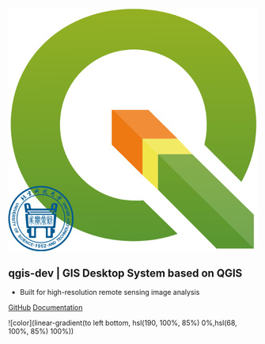 <!-- _coverpage.md -->

![logo](/logo.svg)

## qgis-dev  |  GIS Desktop System based on QGIS

- Built for high-resolution remote sensing image analysis

[GitHub](https://github.com/study-233/qgis_dev/tree/master)
[Documentation](/#id=app)

![color](linear-gradient(to left bottom, hsl(190, 100%, 85%) 0%,hsl(68, 100%, 85%) 100%))
